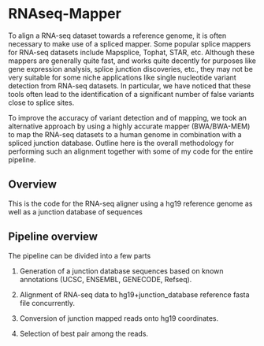 RNAseq-Mapper
=============

To align a RNA-seq dataset towards a reference genome, it is often necessary to make use of a spliced mapper. Some popular splice mappers for RNA-seq datasets include Mapsplice, Tophat, STAR, etc. Although these mappers are generally quite fast, and works quite decently for purposes like gene expression analysis, splice junction discoveries, etc., they may not be very suitable for some niche applications like single nucleotide variant detection from RNA-seq datasets. In particular, we have noticed that these tools often lead to the identification of a significant number of false variants close to splice sites.

To improve the accuracy of variant detection and of mapping, we took an alternative approach by using a highly accurate mapper (BWA/BWA-MEM) to map the RNA-seq datasets to a human genome in combination with a spliced junction database. Outline here is the overall methodology for performing such an alignment together with some of my code for the entire pipeline.

## Overview
This is the code for the RNA-seq aligner using a hg19 reference genome
as well as a junction database of sequences


## Pipeline overview
The pipeline can be divided into a few parts

1. Generation of a junction database sequences based on known annotations (UCSC, ENSEMBL, GENECODE, Refseq).

2. Alignment of RNA-seq data to hg19+junction_database reference fasta file concurrently.

3. Conversion of junction mapped reads onto hg19 coordinates.

4. Selection of best pair among the reads.

